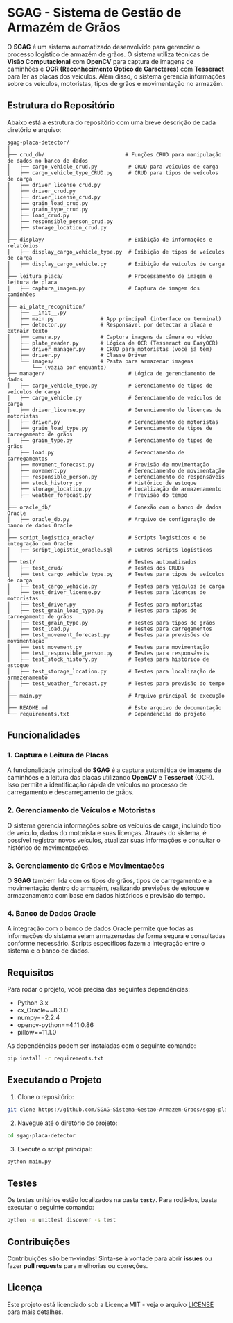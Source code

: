# SGAG - Sistema de Gestão de Armazém de Grãos

O **SGAG** é um sistema automatizado desenvolvido para gerenciar o processo logístico de armazém de grãos. O sistema utiliza técnicas de **Visão Computacional** com **OpenCV** para captura de imagens de caminhões e **OCR (Reconhecimento Óptico de Caracteres)** com **Tesseract** para ler as placas dos veículos. Além disso, o sistema gerencia informações sobre os veículos, motoristas, tipos de grãos e movimentação no armazém.

## Estrutura do Repositório

Abaixo está a estrutura do repositório com uma breve descrição de cada diretório e arquivo:

```
sgag-placa-detector/
│
├── crud_db/                          # Funções CRUD para manipulação de dados no banco de dados
│   ├── cargo_vehicle_crud.py          # CRUD para veículos de carga
│   ├── cargo_vehicle_type_CRUD.py     # CRUD para tipos de veículos de carga
│   ├── driver_license_crud.py
│   ├── driver_crud.py
│   ├── driver_license_crud.py
│   ├── grain_load_crud.py
│   ├── grain_type_crud.py
│   ├── load_crud.py
│   ├── responsible_person_crud.py
│   ├── storage_location_crud.py
│   
├── display/                           # Exibição de informações e relatórios
│   ├── display_cargo_vehicle_type.py  # Exibição de tipos de veículos de carga
│   ├── display_cargo_vehicle.py       # Exibição de veículos de carga
│   
├── leitura_placa/                     # Processamento de imagem e leitura de placa
│   ├── captura_imagem.py              # Captura de imagem dos caminhões
│
├── ai_plate_recognition/
│   ├── __init__.py
│   ├── main.py               # App principal (interface ou terminal)
│   ├── detector.py           # Responsável por detectar a placa e extrair texto
│   ├── camera.py             # Captura imagens da câmera ou vídeo
│   ├── plate_reader.py       # Lógica de OCR (Tesseract ou EasyOCR)
│   ├── driver_manager.py     # CRUD para motoristas (você já tem)
│   ├── driver.py             # Classe Driver
│   └── images/               # Pasta para armazenar imagens
│       └── (vazia por enquanto)
├── manager/                           # Lógica de gerenciamento de dados
│   ├── cargo_vehicle_type.py          # Gerenciamento de tipos de veículos de carga
│   ├── cargo_vehicle.py               # Gerenciamento de veículos de carga
│   ├── driver_license.py              # Gerenciamento de licenças de motoristas
│   ├── driver.py                      # Gerenciamento de motoristas
│   ├── grain_load_type.py             # Gerenciamento de tipos de carregamento de grãos
│   ├── grain_type.py                  # Gerenciamento de tipos de grãos
│   ├── load.py                        # Gerenciamento de carregamentos
│   ├── movement_forecast.py           # Previsão de movimentação
│   ├── movement.py                    # Gerenciamento de movimentação
│   ├── responsible_person.py          # Gerenciamento de responsáveis
│   ├── stock_history.py               # Histórico de estoque
│   ├── storage_location.py            # Localização de armazenamento
│   ├── weather_forecast.py            # Previsão do tempo
│
├── oracle_db/                         # Conexão com o banco de dados Oracle
│   ├── oracle_db.py                   # Arquivo de configuração de banco de dados Oracle
│   
├── script_logistica_oracle/           # Scripts logísticos e de integração com Oracle
│   ├── script_logistic_oracle.sql     # Outros scripts logísticos
│   
├── test/                              # Testes automatizados
│   ├── test_crud/                     # Testes dos CRUDs
│   ├── test_cargo_vehicle_type.py     # Testes para tipos de veículos de carga
│   ├── test_cargo_vehicle.py          # Testes para veículos de carga
│   ├── test_driver_license.py         # Testes para licenças de motoristas
│   ├── test_driver.py                 # Testes para motoristas
│   ├── test_grain_load_type.py        # Testes para tipos de carregamento de grãos
│   ├── test_grain_type.py             # Testes para tipos de grãos
│   ├── test_load.py                   # Testes para carregamentos
│   ├── test_movement_forecast.py      # Testes para previsões de movimentação
│   ├── test_movement.py               # Testes para movimentação
│   ├── test_responsible_person.py     # Testes para responsáveis
│   ├── test_stock_history.py          # Testes para histórico de estoque
│   ├── test_storage_location.py       # Testes para localização de armazenamento
│   ├── test_weather_forecast.py       # Testes para previsão do tempo
│   
├── main.py                            # Arquivo principal de execução
│   
├── README.md                          # Este arquivo de documentação
└── requirements.txt                   # Dependências do projeto
```

## Funcionalidades

### 1. Captura e Leitura de Placas
A funcionalidade principal do **SGAG** é a captura automática de imagens de caminhões e a leitura das placas utilizando **OpenCV** e **Tesseract** (OCR). Isso permite a identificação rápida de veículos no processo de carregamento e descarregamento de grãos.

### 2. Gerenciamento de Veículos e Motoristas
O sistema gerencia informações sobre os veículos de carga, incluindo tipo de veículo, dados do motorista e suas licenças. Através do sistema, é possível registrar novos veículos, atualizar suas informações e consultar o histórico de movimentações.

### 3. Gerenciamento de Grãos e Movimentações
O **SGAG** também lida com os tipos de grãos, tipos de carregamento e a movimentação dentro do armazém, realizando previsões de estoque e armazenamento com base em dados históricos e previsão do tempo.

### 4. Banco de Dados Oracle
A integração com o banco de dados Oracle permite que todas as informações do sistema sejam armazenadas de forma segura e consultadas conforme necessário. Scripts específicos fazem a integração entre o sistema e o banco de dados.

## Requisitos

Para rodar o projeto, você precisa das seguintes dependências:

- Python 3.x
- cx_Oracle==8.3.0
- numpy==2.2.4
- opencv-python==4.11.0.86
- pillow==11.1.0

As dependências podem ser instaladas com o seguinte comando:

```bash
pip install -r requirements.txt
```

## Executando o Projeto

1. Clone o repositório:

```bash
git clone https://github.com/SGAG-Sistema-Gestao-Armazem-Graos/sgag-placa-detector
```

2. Navegue até o diretório do projeto:

```bash
cd sgag-placa-detector
```

3. Execute o script principal:

```bash
python main.py
```

## Testes

Os testes unitários estão localizados na pasta **`test/`**. Para rodá-los, basta executar o seguinte comando:

```bash
python -m unittest discover -s test
```

## Contribuições

Contribuições são bem-vindas! Sinta-se à vontade para abrir **issues** ou fazer **pull requests** para melhorias ou correções.

## Licença

Este projeto está licenciado sob a Licença MIT - veja o arquivo [LICENSE](LICENSE) para mais detalhes.
